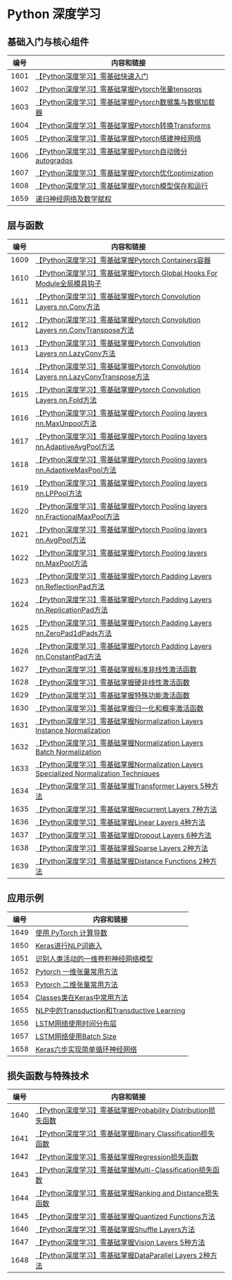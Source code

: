 # Python 深度学习

## 基础入门与核心组件

| 编号 | 内容和链接 |
| ---- | ----------- |
| 1601 | [【Python深度学习】零基础快速入门](https://datayang.blog.csdn.net/article/details/134466826) |
| 1602 | [【Python深度学习】零基础掌握Pytorch张量tensorqs](https://datayang.blog.csdn.net/article/details/134474152) |
| 1603 | [【Python深度学习】零基础掌握Pytorch数据集与数据加载器](https://datayang.blog.csdn.net/article/details/134474244) |
| 1604 | [【Python深度学习】零基础掌握Pytorch转换Transforms](https://datayang.blog.csdn.net/article/details/134474331) |
| 1605 | [【Python深度学习】零基础掌握Pytorch搭建神经网络](https://datayang.blog.csdn.net/article/details/134474358) |
| 1606 | [【Python深度学习】零基础掌握Pytorch自动微分autogradqs](https://datayang.blog.csdn.net/article/details/134474421) |
| 1607 | [【Python深度学习】零基础掌握Pytorch优化optimization](https://datayang.blog.csdn.net/article/details/134474621) |
| 1608 | [【Python深度学习】零基础掌握Pytorch模型保存和运行](https://datayang.blog.csdn.net/article/details/134474812) |
| 1659 | [递归神经网络及数学赋权](https://datayang.blog.csdn.net/article/details/122743137) |

## 层与函数

| 编号 | 内容和链接 |
| ---- | ----------- |
| 1609 | [【Python深度学习】零基础掌握Pytorch Containers容器](https://datayang.blog.csdn.net/article/details/134362259) |
| 1610 | [【Python深度学习】零基础掌握Pytorch Global Hooks For Module全局模具钩子](https://datayang.blog.csdn.net/article/details/134362959) |
| 1611 | [【Python深度学习】零基础掌握Pytorch Convolution Layers nn.Conv方法](https://datayang.blog.csdn.net/article/details/134363752) |
| 1612 | [【Python深度学习】零基础掌握Pytorch Convolution Layers nn.ConvTranspose方法](https://datayang.blog.csdn.net/article/details/134375038) |
| 1613 | [【Python深度学习】零基础掌握Pytorch Convolution Layers nn.LazyConv方法](https://datayang.blog.csdn.net/article/details/134375371) |
| 1614 | [【Python深度学习】零基础掌握Pytorch Convolution Layers nn.LazyConvTranspose方法](https://datayang.blog.csdn.net/article/details/134375468) |
| 1615 | [【Python深度学习】零基础掌握Pytorch Convolution Layers nn.Fold方法](https://datayang.blog.csdn.net/article/details/134375559) |
| 1616 | [【Python深度学习】零基础掌握Pytorch Pooling layers nn.MaxUnpool方法](https://datayang.blog.csdn.net/article/details/134390381) |
| 1617 | [【Python深度学习】零基础掌握Pytorch Pooling layers nn.AdaptiveAvgPool方法](https://datayang.blog.csdn.net/article/details/134390410) |
| 1618 | [【Python深度学习】零基础掌握Pytorch Pooling layers nn.AdaptiveMaxPool方法](https://datayang.blog.csdn.net/article/details/134390404) |
| 1619 | [【Python深度学习】零基础掌握Pytorch Pooling layers nn.LPPool方法](https://datayang.blog.csdn.net/article/details/134390398) |
| 1620 | [【Python深度学习】零基础掌握Pytorch Pooling layers nn.FractionalMaxPool方法](https://datayang.blog.csdn.net/article/details/134390392) |
| 1621 | [【Python深度学习】零基础掌握Pytorch Pooling layers nn.AvgPool方法](https://datayang.blog.csdn.net/article/details/134390389) |
| 1622 | [【Python深度学习】零基础掌握Pytorch Pooling layers nn.MaxPool方法](https://datayang.blog.csdn.net/article/details/134390351) |
| 1623 | [【Python深度学习】零基础掌握Pytorch Padding Layers nn.ReflectionPad方法](https://datayang.blog.csdn.net/article/details/134417116) |
| 1624 | [【Python深度学习】零基础掌握Pytorch Padding Layers nn.ReplicationPad方法](https://datayang.blog.csdn.net/article/details/134417302) |
| 1625 | [【Python深度学习】零基础掌握Pytorch Padding Layers nn.ZeroPad1dPads方法](https://datayang.blog.csdn.net/article/details/134417353) |
| 1626 | [【Python深度学习】零基础掌握Pytorch Padding Layers nn.ConstantPad方法](https://datayang.blog.csdn.net/article/details/134417395) |
| 1627 | [【Python深度学习】零基础掌握标准非线性激活函数](https://datayang.blog.csdn.net/article/details/134419793) |
| 1628 | [【Python深度学习】零基础掌握硬非线性激活函数](https://datayang.blog.csdn.net/article/details/134421552) |
| 1629 | [【Python深度学习】零基础掌握特殊功能激活函数](https://datayang.blog.csdn.net/article/details/134421918) |
| 1630 | [【Python深度学习】零基础掌握归一化和概率激活函数](https://datayang.blog.csdn.net/article/details/134426101) |
| 1631 | [【Python深度学习】零基础掌握Normalization Layers Instance Normalization](https://datayang.blog.csdn.net/article/details/134437315) |
| 1632 | [【Python深度学习】零基础掌握Normalization Layers Batch Normalization](https://datayang.blog.csdn.net/article/details/134435485) |
| 1633 | [【Python深度学习】零基础掌握Normalization Layers Specialized Normalization Techniques](https://datayang.blog.csdn.net/article/details/134438206) |
| 1634 | [【Python深度学习】零基础掌握Transformer Layers 5种方法](https://datayang.blog.csdn.net/article/details/134446699) |
| 1635 | [【Python深度学习】零基础掌握Recurrent Layers 7种方法](https://datayang.blog.csdn.net/article/details/134444705) |
| 1636 | [【Python深度学习】零基础掌握Linear Layers 4种方法](https://datayang.blog.csdn.net/article/details/134454326) |
| 1637 | [【Python深度学习】零基础掌握Dropout Layers 6种方法](https://datayang.blog.csdn.net/article/details/134454384) |
| 1638 | [【Python深度学习】零基础掌握Sparse Layers 2种方法](https://datayang.blog.csdn.net/article/details/134454546) |
| 1639 | [【Python深度学习】零基础掌握Distance Functions 2种方法](https://datayang.blog.csdn.net/article/details/134454728) |

## 应用示例

| 编号 | 内容和链接 |
| ---- | ----------- |
| 1649 | [使用 PyTorch 计算导数](https://datayang.blog.csdn.net/article/details/123049214) |
| 1650 | [Keras进行NLP词嵌入](https://datayang.blog.csdn.net/article/details/122713728) |
| 1651 | [识别人类活动的一维卷积神经网络模型](https://datayang.blog.csdn.net/article/details/122741136) |
| 1652 | [Pytorch 一维张量常用方法](https://datayang.blog.csdn.net/article/details/123049565) |
| 1653 | [Pytorch 二维张量常用方法](https://datayang.blog.csdn.net/article/details/123049357) |
| 1654 | [Classes类在Keras中常用方法](https://datayang.blog.csdn.net/article/details/123109421) |
| 1655 | [NLP中的Transduction和Transductive Learning](https://datayang.blog.csdn.net/article/details/122712255) |
| 1656 | [LSTM网络使用时间分布层](https://datayang.blog.csdn.net/article/details/122726448) |
| 1657 | [LSTM网络使用Batch Size](https://datayang.blog.csdn.net/article/details/122726401) |
| 1658 | [Keras六步实现简单循环神经网络](https://datayang.blog.csdn.net/article/details/122726417) |

## 损失函数与特殊技术

| 编号 | 内容和链接 |
| ---- | ----------- |
| 1640 | [【Python深度学习】零基础掌握Probability Distribution损失函数](https://datayang.blog.csdn.net/article/details/134455025) |
| 1641 | [【Python深度学习】零基础掌握Binary Classification损失函数](https://datayang.blog.csdn.net/article/details/134454987) |
| 1642 | [【Python深度学习】零基础掌握Regression损失函数](https://datayang.blog.csdn.net/article/details/134454971) |
| 1643 | [【Python深度学习】零基础掌握Multi-Classification损失函数](https://datayang.blog.csdn.net/article/details/134455005) |
| 1644 | [【Python深度学习】零基础掌握Ranking and Distance损失函数](https://datayang.blog.csdn.net/article/details/134455044) |
| 1645 | [【Python深度学习】零基础掌握Quantized Functions方法](https://datayang.blog.csdn.net/article/details/134463722) |
| 1646 | [【Python深度学习】零基础掌握Shuffle Layers方法](https://datayang.blog.csdn.net/article/details/134463441) |
| 1647 | [【Python深度学习】零基础掌握Vision Layers 5种方法](https://datayang.blog.csdn.net/article/details/134462806) |
| 1648 | [【Python深度学习】零基础掌握DataParallel Layers 2种方法](https://datayang.blog.csdn.net/article/details/134463970) |

